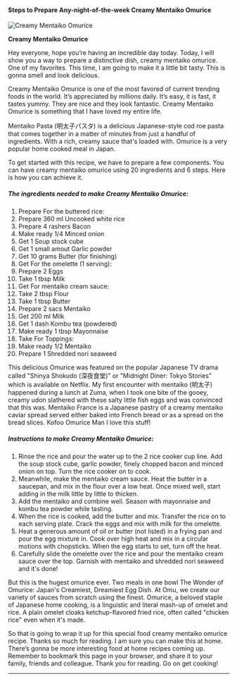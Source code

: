             

#### Steps to Prepare Any-night-of-the-week Creamy Mentaiko Omurice

![Creamy Mentaiko Omurice](https://img-global.cpcdn.com/recipes/5038224679370752/751x532cq70/creamy-mentaiko-omurice-recipe-main-photo.jpg)

**Creamy Mentaiko Omurice**

Hey everyone, hope you’re having an incredible day today. Today, I will show you a way to prepare a distinctive dish, creamy mentaiko omurice. One of my favorites. This time, I am going to make it a little bit tasty. This is gonna smell and look delicious.

Creamy Mentaiko Omurice is one of the most favored of current trending foods in the world. It’s appreciated by millions daily. It’s easy, it is fast, it tastes yummy. They are nice and they look fantastic. Creamy Mentaiko Omurice is something that I have loved my entire life.

Mentaiko Pasta (明太子パスタ) is a delicious Japanese-style cod roe pasta that comes together in a matter of minutes from just a handful of ingredients. With a rich, creamy sauce that's loaded with. Omurice is a very popular home cooked meal in Japan.

To get started with this recipe, we have to prepare a few components. You can have creamy mentaiko omurice using 20 ingredients and 6 steps. Here is how you can achieve it.

##### The ingredients needed to make Creamy Mentaiko Omurice:

1.  Prepare For the buttered rice:
2.  Prepare 360 ml Uncooked white rice
3.  Prepare 4 rashers Bacon
4.  Make ready 1/4 Minced onion
5.  Get 1 Soup stock cube
6.  Get 1 small amout Garlic powder
7.  Get 10 grams Butter (for finishing)
8.  Get For the omelette (1 serving):
9.  Prepare 2 Eggs
10.  Take 1 tbsp Milk
11.  Get For mentaiko cream sauce:
12.  Take 2 tbsp Flour
13.  Take 1 tbsp Butter
14.  Prepare 2 sacs Mentaiko
15.  Get 200 ml Milk
16.  Get 1 dash Kombu tea (powdered)
17.  Make ready 1 tbsp Mayonnaise
18.  Take For Toppings:
19.  Make ready 1/2 Mentaiko
20.  Prepare 1 Shredded nori seaweed

This delicious Omurice was featured on the popular Japanese TV drama called "Shinya Shokudo (深夜食堂)" or "Midnight Diner: Tokyo Stories" which is available on Netflix. My first encounter with mentaiko (明太子) happened during a lunch at Zuma, when I took one bite of the gooey, creamy udon slathered with these salty little fish eggs and was convinced that this was. Mentaiko France is a Japanese pastry of a creamy mentaiko caviar spread served either baked into French bread or as a spread on the bread slices. Kofoo Omurice Man I love this stuff!

##### Instructions to make Creamy Mentaiko Omurice:

1.  Rinse the rice and pour the water up to the 2 rice cooker cup line. Add the soup stock cube, garlic powder, finely chopped bacon and minced onion on top. Turn the rice cooker on to cook.
2.  Meanwhile, make the mentaiko cream sauce. Heat the butter in a saucepan, and mix in the flour over a low heat. Once mixed well, start adding in the milk little by little to thicken.
3.  Add the mentaiko and combine well. Season with mayonnaise and kombu tea powder while tasting.
4.  When the rice is cooked, add the butter and mix. Transfer the rice on to each serving plate. Crack the eggs and mix with milk for the omelette.
5.  Heat a generous amount of oil or butter (not listed) in a frying pan and pour the egg mixture in. Cook over high heat and mix in a circular motions with chopsticks. When the egg starts to set, turn off the heat.
6.  Carefully slide the omelette over the rice and pour the mentaiko cream sauce over the top. Garnish with mentaiko and shredded nori seaweed and it's done!

But this is the hugest omurice ever. Two meals in one bowl The Wonder of Omurice: Japan's Creamiest, Dreamiest Egg Dish. At Omu, we create our variety of sauces from scratch using the finest. Omurice, a beloved staple of Japanese home cooking, is a linguistic and literal mash-up of omelet and rice. A plain omelet cloaks ketchup-flavored fried rice, often called "chicken rice" even when it's made.

So that is going to wrap it up for this special food creamy mentaiko omurice recipe. Thanks so much for reading. I am sure you can make this at home. There’s gonna be more interesting food at home recipes coming up. Remember to bookmark this page in your browser, and share it to your family, friends and colleague. Thank you for reading. Go on get cooking!

* * *